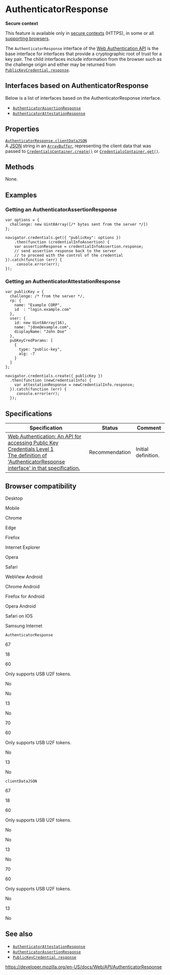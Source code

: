 # AuthenticatorResponse

**Secure context**

This feature is available only in [secure contexts](https://developer.mozilla.org/en-US/docs/Web/Security/Secure_Contexts) (HTTPS), in some or all [supporting browsers](#browser_compatibility).

The `AuthenticatorResponse` interface of the [Web Authentication API](web_authentication_api) is the base interface for interfaces that provide a cryptographic root of trust for a key pair. The child interfaces include information from the browser such as the challenge origin and either may be returned from [`PublicKeyCredential.response`](publickeycredential/response).

## Interfaces based on AuthenticatorResponse

Below is a list of interfaces based on the AuthenticatorResponse interface.

- [`AuthenticatorAssertionResponse`](authenticatorassertionresponse)
- [`AuthenticatorAttestationResponse`](authenticatorattestationresponse)

## Properties

[`AuthenticatorResponse.clientDataJSON`](authenticatorresponse/clientdatajson)  
A [JSON](https://developer.mozilla.org/en-US/docs/Learn/JavaScript/Objects/JSON) string in an [`ArrayBuffer`](https://developer.mozilla.org/en-US/docs/Web/JavaScript/Reference/Global_Objects/ArrayBuffer), representing the client data that was passed to [`CredentialsContainer.create()`](credentialscontainer/create) or [`CredentialsContainer.get()`](credentialscontainer/get).

## Methods

None.

## Examples

### Getting an AuthenticatorAssertionResponse

    var options = {
      challenge: new Uint8Array([/* bytes sent from the server */])
    };

    navigator.credentials.get({ "publicKey": options })
        .then(function (credentialInfoAssertion) {
        var assertionResponse = credentialInfoAssertion.response;
        // send assertion response back to the server
        // to proceed with the control of the credential
    }).catch(function (err) {
         console.error(err);
    });

### Getting an AuthenticatorAttestationResponse

    var publicKey = {
      challenge: /* from the server */,
      rp: {
        name: "Example CORP",
        id  : "login.example.com"
      },
      user: {
        id: new Uint8Array(16),
        name: "jdoe@example.com",
        displayName: "John Doe"
      },
      pubKeyCredParams: [
        {
          type: "public-key",
          alg: -7
        }
      ]
    };

    navigator.credentials.create({ publicKey })
      .then(function (newCredentialInfo) {
        var attestationResponse = newCredentialInfo.response;
      }).catch(function (err) {
         console.error(err);
      });

## Specifications

<table><thead><tr class="header"><th>Specification</th><th>Status</th><th>Comment</th></tr></thead><tbody><tr class="odd"><td><a href="https://w3c.github.io/webauthn/#authenticatorresponse">Web Authentication: An API for accessing Public Key Credentials Level 1<br />
<span class="small">The definition of 'AuthenticatorResponse interface' in that specification.</span></a></td><td><span class="spec-rec">Recommendation</span></td><td>Initial definition.</td></tr></tbody></table>

## Browser compatibility

Desktop

Mobile

Chrome

Edge

Firefox

Internet Explorer

Opera

Safari

WebView Android

Chrome Android

Firefox for Android

Opera Android

Safari on IOS

Samsung Internet

`AuthenticatorResponse`

67

18

60

Only supports USB U2F tokens.

No

No

13

No

70

60

Only supports USB U2F tokens.

No

13

No

`clientDataJSON`

67

18

60

Only supports USB U2F tokens.

No

No

13

No

70

60

Only supports USB U2F tokens.

No

13

No

## See also

- [`AuthenticatorAttestationResponse`](authenticatorattestationresponse)
- [`AuthenticatorAssertionResponse`](authenticatorassertionresponse)
- [`PublicKeyCredential.response`](publickeycredential/response)

<a href="https://developer.mozilla.org/en-US/docs/Web/API/AuthenticatorResponse" class="_attribution-link">https://developer.mozilla.org/en-US/docs/Web/API/AuthenticatorResponse</a>
